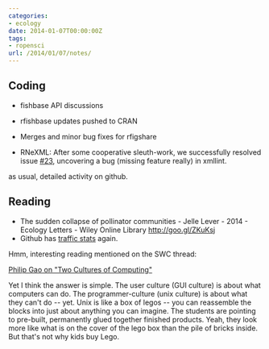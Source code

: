 ```yaml
---
categories:
- ecology
date: 2014-01-07T00:00:00Z
tags:
- ropensci
url: /2014/01/07/notes/
---
```


## Coding

- fishbase API discussions
- rfishbase updates pushed to CRAN 
- Merges and minor bug fixes for rfigshare


- RNeXML: After some cooperative sleuth-work, we successfully resolved issue [#23](https://github.com/ropensci/RNeXML/issues/23), uncovering a bug (missing feature really) in xmllint.

as usual, detailed activity on github.  

## Reading

- The sudden collapse of pollinator communities - Jelle Lever - 2014 - Ecology Letters - Wiley Online Library http://goo.gl/ZKuKsj 
- Github has [traffic stats](https://t.co/Wpf27aqIYk) again.

Hmm, interesting reading mentioned on the SWC thread:

[Philip Gao on "Two Cultures of Computing"](http://www.pgbovine.net/two-cultures-of-computing.htm)

Yet I think the answer is simple.  The user culture (GUI culture) is about what computers can do.  The programmer-culture (unix culture) is about what they can't do -- yet.  Unix is like a box of legos -- you can reassemble the blocks into just about anything you can imagine.  The students are pointing to pre-built, permanently glued together finished products.  Yeah, they look more like what is on the cover of the lego box than the pile of bricks inside.  But that's not why kids buy Lego.   


